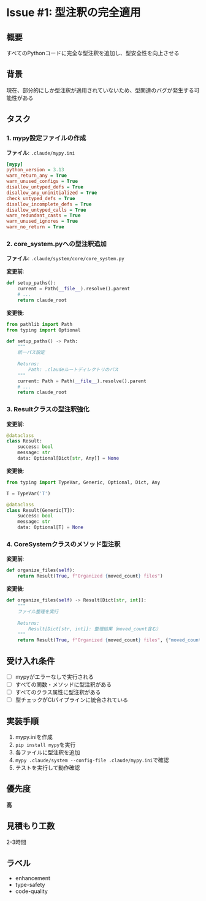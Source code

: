 # Issue #1: 型注釈の完全適用

## 概要
すべてのPythonコードに完全な型注釈を追加し、型安全性を向上させる

## 背景
現在、部分的にしか型注釈が適用されていないため、型関連のバグが発生する可能性がある

## タスク

### 1. mypy設定ファイルの作成
**ファイル**: `.claude/mypy.ini`
```ini
[mypy]
python_version = 3.13
warn_return_any = True
warn_unused_configs = True
disallow_untyped_defs = True
disallow_any_uninitialized = True
check_untyped_defs = True
disallow_incomplete_defs = True
disallow_untyped_calls = True
warn_redundant_casts = True
warn_unused_ignores = True
warn_no_return = True
```

### 2. core_system.pyへの型注釈追加
**ファイル**: `.claude/system/core/core_system.py`

**変更前**:
```python
def setup_paths():
    current = Path(__file__).resolve().parent
    # ...
    return claude_root
```

**変更後**:
```python
from pathlib import Path
from typing import Optional

def setup_paths() -> Path:
    """
    統一パス設定
    
    Returns:
        Path: .claudeルートディレクトリのパス
    """
    current: Path = Path(__file__).resolve().parent
    # ...
    return claude_root
```

### 3. Resultクラスの型注釈強化
**変更前**:
```python
@dataclass
class Result:
    success: bool
    message: str
    data: Optional[Dict[str, Any]] = None
```

**変更後**:
```python
from typing import TypeVar, Generic, Optional, Dict, Any

T = TypeVar('T')

@dataclass
class Result(Generic[T]):
    success: bool
    message: str
    data: Optional[T] = None
```

### 4. CoreSystemクラスのメソッド型注釈
**変更前**:
```python
def organize_files(self):
    return Result(True, f"Organized {moved_count} files")
```

**変更後**:
```python
def organize_files(self) -> Result[Dict[str, int]]:
    """
    ファイル整理を実行
    
    Returns:
        Result[Dict[str, int]]: 整理結果（moved_count含む）
    """
    return Result(True, f"Organized {moved_count} files", {"moved_count": moved_count})
```

## 受け入れ条件
- [ ] mypyがエラーなしで実行される
- [ ] すべての関数・メソッドに型注釈がある
- [ ] すべてのクラス属性に型注釈がある
- [ ] 型チェックがCIパイプラインに統合されている

## 実装手順
1. mypy.iniを作成
2. `pip install mypy`を実行
3. 各ファイルに型注釈を追加
4. `mypy .claude/system --config-file .claude/mypy.ini`で確認
5. テストを実行して動作確認

## 優先度
**高**

## 見積もり工数
2-3時間

## ラベル
- enhancement
- type-safety
- code-quality